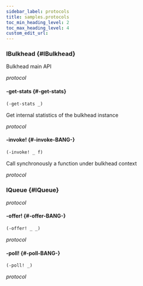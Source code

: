 ```yaml
---
sidebar_label: protocols
title: samples.protocols
toc_min_heading_level: 2
toc_max_heading_level: 4
custom_edit_url:
---
```






### IBulkhead {#IBulkhead}


Bulkhead main API

*protocol*


#### \-get\-stats {#-get-stats}
``` clojure
(-get-stats _)
```


Get internal statistics of the bulkhead instance

*protocol*


#### \-invoke\! {#-invoke-BANG-}
``` clojure
(-invoke! _ f)
```


Call synchronously a function under bulkhead context

*protocol*


### IQueue {#IQueue}


*protocol*


#### \-offer\! {#-offer-BANG-}
``` clojure
(-offer! _ _)
```


*protocol*


#### \-poll\! {#-poll-BANG-}
``` clojure
(-poll! _)
```


*protocol*

